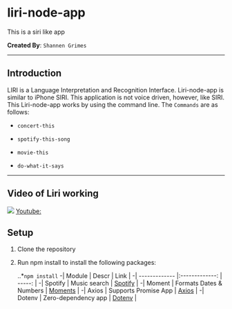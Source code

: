 # liri-node-app
This is a siri like app

**Created By**: `Shannen Grimes`

- - -

## Introduction
LIRI is a Language Interpretation and Recognition Interface.  Liri-node-app is similar to iPhone SIRI.  This application is not voice driven, however, like SIRI.  This Liri-node-app works by using the command line.  The `Commands` are as follows:
   * `concert-this`

   * `spotify-this-song`

   * `movie-this`

   * `do-what-it-says`

- - - 

## Video of Liri working
![](https://j.gifs.com/wVxJlg.gif)
[Youtube:](https://www.youtube.com/watch?v=XIsz4uQGeUQ)

## Setup

1.  Clone the repository
2.  Run npm install to install the following packages:

      ..*`npm install`
      -| Module        | Descr                        | Link                                                            |
      -| ------------- |:-------------:               | -----:                                                          |
      -| Spotify       | Music search                 | [Spotify](https://developer.spotify.com/documentation/web-api/) |
      -| Moment        | Formats Dates & Numbers      | [Moments](https://momentjs.com/docs/)                           |
      -| Axios         | Supports Promise App         | [Axios](https://www.npmjs.com/package/axios)                    |
      -| Dotenv        | Zero-dependency app          | [Dotenv](https://www.npmjs.com/package/dotenv)                  |






